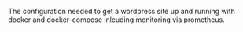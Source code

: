 The configuration needed to get a wordpress site up and running with docker and docker-compose inlcuding monitoring via prometheus.  
